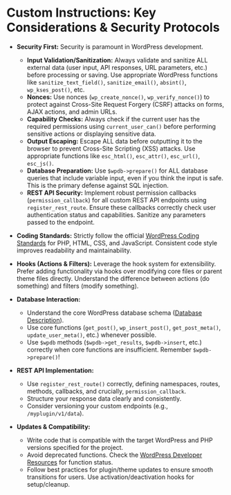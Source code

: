 # Custom Instructions: Key Considerations & Security Protocols

*   **Security First:** Security is paramount in WordPress development.
    *   **Input Validation/Sanitization:** Always validate and sanitize ALL external data (user input, API responses, URL parameters, etc.) before processing or saving. Use appropriate WordPress functions like `sanitize_text_field()`, `sanitize_email()`, `absint()`, `wp_kses_post()`, etc.
    *   **Nonces:** Use nonces (`wp_create_nonce()`, `wp_verify_nonce()`) to protect against Cross-Site Request Forgery (CSRF) attacks on forms, AJAX actions, and admin URLs.
    *   **Capability Checks:** Always check if the current user has the required permissions using `current_user_can()` before performing sensitive actions or displaying sensitive data.
    *   **Output Escaping:** Escape ALL data before outputting it to the browser to prevent Cross-Site Scripting (XSS) attacks. Use appropriate functions like `esc_html()`, `esc_attr()`, `esc_url()`, `esc_js()`.
    *   **Database Preparation:** Use `$wpdb->prepare()` for ALL database queries that include variable input, even if you think the input is safe. This is the primary defense against SQL injection.
    *   **REST API Security:** Implement robust permission callbacks (`permission_callback`) for all custom REST API endpoints using `register_rest_route`. Ensure these callbacks correctly check user authentication status and capabilities. Sanitize any parameters passed to the endpoint.

*   **Coding Standards:** Strictly follow the official [WordPress Coding Standards](https://developer.wordpress.org/coding-standards/) for PHP, HTML, CSS, and JavaScript. Consistent code style improves readability and maintainability.

*   **Hooks (Actions & Filters):** Leverage the hook system for extensibility. Prefer adding functionality via hooks over modifying core files or parent theme files directly. Understand the difference between actions (do something) and filters (modify something).

*   **Database Interaction:**
    *   Understand the core WordPress database schema ([Database Description](https://developer.wordpress.org/reference/classes/wpdb/#database-description)).
    *   Use core functions (`get_post()`, `wp_insert_post()`, `get_post_meta()`, `update_user_meta()`, etc.) whenever possible.
    *   Use `$wpdb` methods (`$wpdb->get_results`, `$wpdb->insert`, etc.) correctly when core functions are insufficient. Remember `$wpdb->prepare()`!

*   **REST API Implementation:**
    *   Use `register_rest_route()` correctly, defining namespaces, routes, methods, callbacks, and crucially, `permission_callback`.
    *   Structure your response data clearly and consistently.
    *   Consider versioning your custom endpoints (e.g., `/myplugin/v1/data`).

*   **Updates & Compatibility:**
    *   Write code that is compatible with the target WordPress and PHP versions specified for the project.
    *   Avoid deprecated functions. Check the [WordPress Developer Resources](https://developer.wordpress.org/reference/) for function status.
    *   Follow best practices for plugin/theme updates to ensure smooth transitions for users. Use activation/deactivation hooks for setup/cleanup.
